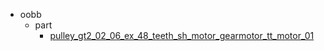 * oobb
  * part
    * [pulley_gt2_02_06_ex_48_teeth_sh_motor_gearmotor_tt_motor_01](oobb/part/pulley_gt2_02_06_ex_48_teeth_sh_motor_gearmotor_tt_motor_01)
